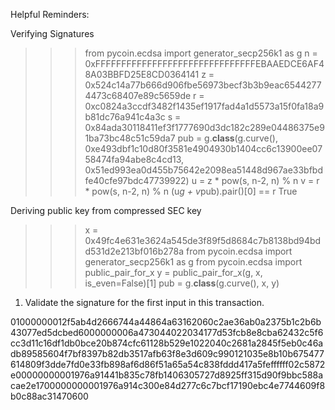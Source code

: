 Helpful Reminders:

Verifying Signatures
>>> from pycoin.ecdsa import generator_secp256k1 as g
>>> n = 0xFFFFFFFFFFFFFFFFFFFFFFFFFFFFFFFEBAAEDCE6AF48A03BBFD25E8CD0364141
>>> z = 0x524c14a77b666d906fbe56973becf3b3b9eac65442774473c68407e89c5659de
>>> r = 0xc0824a3ccdf3482f1435ef1917fad4a1d5573a15f0fa18a9b81dc76a941c4a3c
>>> s = 0x84ada30118411ef3f1777690d3dc182c289e04486375e91ba73bc48c51c59da7
>>> pub = g.__class__(g.curve(), 0xe493dbf1c10d80f3581e4904930b1404cc6c13900ee0758474fa94abe8c4cd13, 0x51ed993ea0d455b75642e2098ea51448d967ae33bfbdfe40cfe97bdc47739922)
>>> u = z * pow(s, n-2, n) % n
>>> v = r * pow(s, n-2, n) % n
>>> (u*g + v*pub).pair()[0] == r
True

Deriving public key from compressed SEC key
>>> x = 0x49fc4e631e3624a545de3f89f5d8684c7b8138bd94bdd531d2e213bf016b278a
>>> from pycoin.ecdsa import generator_secp256k1 as g
>>> from pycoin.ecdsa import public_pair_for_x
>>> y = public_pair_for_x(g, x, is_even=False)[1]
>>> pub = g.__class__(g.curve(), x, y)

1. Validate the signature for the first input in this transaction.

01000000012f5ab4d2666744a44864a63162060c2ae36ab0a2375b1c2b6b43077ed5dcbed6000000006a473044022034177d53fcb8e8cba62432c5f6cc3d11c16df1db0bce20b874cfc61128b529e1022040c2681a2845f5eb0c46adb89585604f7bf8397b82db3517afb63f8e3d609c990121035e8b10b675477614809f3dde7fd0e33fb898af6d86f51a65a54c838fddd417a5feffffff02c5872e00000000001976a91441b835c78fb1406305727d8925ff315d90f9bbc588acae2e1700000000001976a914c300e84d277c6c7bcf17190ebc4e7744609f8b0c88ac31470600


